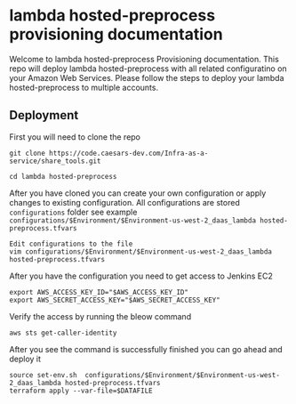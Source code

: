 # lambda hosted-preprocess provisioning documentation

Welcome to lambda hosted-preprocess Provisioning documentation. This repo will deploy lambda hosted-preprocess with all related configuratino on your Amazon Web Services. Please follow the steps to deploy your lambda hosted-preprocess to multiple accounts. 

## Deployment
First you will need to  clone the repo
```
git clone https://code.caesars-dev.com/Infra-as-a-service/share_tools.git
```

```
cd lambda hosted-preprocess
```

After you have cloned you can create your own configuration or apply changes to existing configuration. All configurations are stored `configurations` folder see example `configurations/$Environment/$Environment-us-west-2_daas_lambda hosted-preprocess.tfvars`
```
Edit configurations to the file
vim configurations/$Environment/$Environment-us-west-2_daas_lambda hosted-preprocess.tfvars
```

After you have the configuration you need to get access to Jenkins EC2
```
export AWS_ACCESS_KEY_ID="$AWS_ACCESS_KEY_ID"
export AWS_SECRET_ACCESS_KEY="$AWS_SECRET_ACCESS_KEY"
```

Verify the access by running  the bleow command
```
aws sts get-caller-identity
```


After you see the command is successfully finished you can go ahead and deploy it
```
source set-env.sh  configurations/$Environment/$Environment-us-west-2_daas_lambda hosted-preprocess.tfvars
terraform apply --var-file=$DATAFILE
```